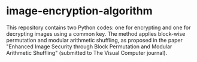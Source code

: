 # image-encryption-algorithm
This repository contains two Python codes: one for encrypting and one for decrypting images using a common key. The method applies block-wise permutation and modular arithmetic shuffling, as proposed in the paper "Enhanced Image Security through Block Permutation and Modular Arithmetic Shuffling" (submitted to The Visual Computer journal).
